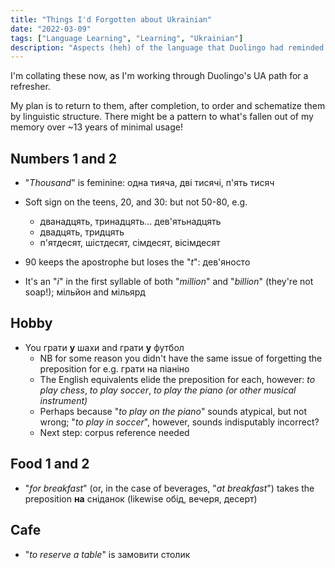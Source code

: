 ```yaml
---
title: "Things I'd Forgotten about Ukrainian"
date: "2022-03-09"
tags: ["Language Learning", "Learning", "Ukrainian"]
description: "Aspects (heh) of the language that Duolingo had reminded me of"
---
```


I'm collating these now, as I'm working through Duolingo's UA path for a refresher.

My plan is to return to them, after completion, to order and schematize them by linguistic structure. There might be a pattern to what's fallen out of my memory over ~13 years of minimal usage!

## Numbers 1 and 2
- "_Thousand_" is feminine: одна тияча, дві тисячі, п'ять тисяч

- Soft sign on the teens, 20, and 30: but not 50-80, e.g.
  - дванадцять, тринадцять... дев'ятьнадцять
  - двадцять, тридцять
  - п'ятдесят, шістдесят, сімдесят, вісімдесят

- 90 keeps the apostrophe but loses the "_t_": дев'яносто

- It's an "_і_" in the first syllable of both "_million_" and "_billion_" (they're not soap!); мільйон and мільярд

## Hobby
- You грати **у** шахи and грати **у** футбол 
  - NB for some reason you didn't have the same issue of forgetting the preposition for e.g. грати на піаніно
  - The English equivalents elide the preposition for each, however: _to play chess_, _to play soccer_, _to play the piano (or other musical instrument)_
  - Perhaps because "_to play on the piano_" sounds atypical, but not wrong; "_to play in soccer_", however, sounds indisputably incorrect?
  - Next step: corpus reference needed

## Food 1 and 2
- "_for breakfast_" (or, in the case of beverages, "_at breakfast_") takes the preposition **на** сніданок (likewise обід, вечеря, десерт)

## Cafe
- "_to reserve a table_" is замовити столик
